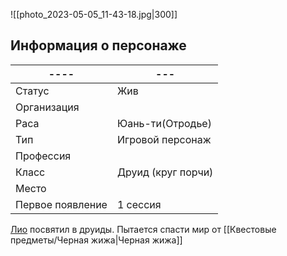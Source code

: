 ![[photo_2023-05-05_11-43-18.jpg|300]]
## Информация о персонаже
| ----             | --- |
| ---------------- | --- |
| Статус           | Жив    |
| Организация      |     |
| Раса             | Юань-ти(Отродье)    |
| Тип              | Игровой персонаж    |
| Профессия        |     |
| Класс            | Друид (круг порчи)   |
| Место|     |
|  Первое появление    |  1 сессия   |

[Лио](Лио.md) посвятил в друиды.
Пытается спасти мир от [[Квестовые предметы/Черная жижа|Черная жижа]]

